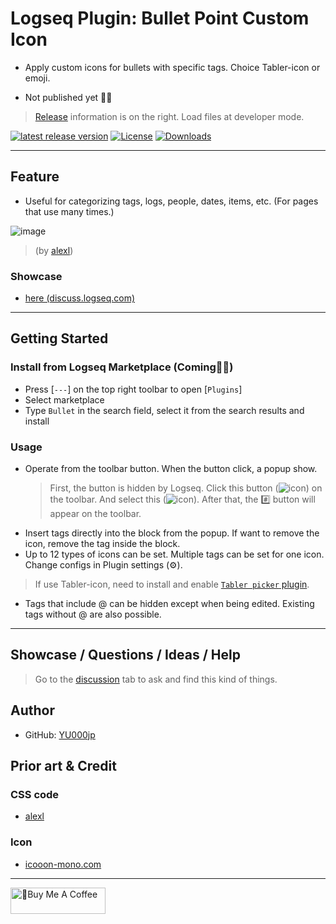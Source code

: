 # Logseq Plugin: Bullet Point Custom Icon

- Apply custom icons for bullets with specific tags. Choice Tabler-icon or emoji.

- Not published yet 👷🚧

> [Release](https://github.com/YU000jp/logseq-plugin-bullet-point-custom-icon/releases) information is on the right. Load files at developer mode.

[![latest release version](https://img.shields.io/github/v/release/YU000jp/logseq-plugin-bullet-point-custom-icon)](https://github.com/YU000jp/logseq-plugin-bullet-point-custom-icon/releases)
[![License](https://img.shields.io/github/license/YU000jp/logseq-plugin-bullet-point-custom-icon?color=blue)](https://github.com/YU000jp/logseq-plugin-bullet-point-custom-icon/LICENSE)
[![Downloads](https://img.shields.io/github/downloads/YU000jp/logseq-plugin-bullet-point-custom-icon/total.svg)](https://github.com/YU000jp/logseq-plugin-bullet-point-custom-icon/releases)
<!-- Published 2023 -->

---

## Feature

- Useful for categorizing tags, logs, people, dates, items, etc. (For pages that use many times.)

![image](https://github.com/YU000jp/logseq-plugin-bullet-point-custom-icon/assets/111847207/99beeaaa-7c17-4d76-98fc-05e65e2dbd8b)
> (by [alexl](https://codeberg.org/alexl/for-logseq))

### Showcase

- [here (discuss.logseq.com)](https://discuss.logseq.com/t/custom-icons-as-bullet-points/20306)

---

## Getting Started

### Install from Logseq Marketplace (Coming👷🚧)

- Press [`---`] on the top right toolbar to open [`Plugins`]
- Select marketplace
- Type `Bullet` in the search field, select it from the search results and install

### Usage

- Operate from the toolbar button. When the button click, a popup show.
  > First, the button is hidden by Logseq. Click this button (![icon](https://github.com/YU000jp/logseq-plugin-bullet-point-custom-icon/assets/111847207/136f9d0f-9dcf-4942-9821-c9f692fcfc2f)) on the toolbar. And select this (![icon](https://github.com/YU000jp/logseq-plugin-bullet-point-custom-icon/assets/111847207/a1b66c1f-6c2a-43c0-bcf3-7c0c8e188c6d)). After that, the #️⃣ button will appear on the toolbar.
- Insert tags directly into the block from the popup. If want to remove the icon, remove the tag inside the block.
- Up to 12 types of icons can be set. Multiple tags can be set for one icon. Change configs in Plugin settings (⚙️).
> If use Tabler-icon, need to install and enable [`Tabler picker` plugin](https://github.com/yoyurec/logseq-tabler-picker).
- Tags that include @ can be hidden except when being edited. Existing tags without @ are also possible.

---

## Showcase / Questions / Ideas / Help

> Go to the [discussion](https://github.com/YU000jp/logseq-plugin-bullet-point-custom-icon/discussions) tab to ask and find this kind of things.

## Author

- GitHub: [YU000jp](https://github.com/YU000jp)

## Prior art & Credit

### CSS code

- [alexl](https://codeberg.org/alexl/for-logseq)

### Icon

- [icooon-mono.com](https://icooon-mono.com/14744-%e3%82%b7%e3%83%a3%e3%83%bc%e3%83%97%e3%82%a2%e3%82%a4%e3%82%b3%e3%83%b32/)

---

<a href="https://www.buymeacoffee.com/yu000japan" target="_blank"><img src="https://cdn.buymeacoffee.com/buttons/v2/default-violet.png" alt="🍌Buy Me A Coffee" style="height: 42px;width: 152px" ></a>
